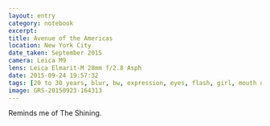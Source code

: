 ```yaml
--- 
layout: entry
category: notebook
excerpt:
title: Avenue of the Americas
location: New York City
date_taken: September 2015
camera: Leica M9
lens: Leica Elmarit-M 28mm f/2.8 Asph
date: 2015-09-24 19:57:32
tags: [20 to 30 years, blur, bw, expression, eyes, flash, girl, mouth open, scarf, scream, surprise, woman]
image: GRS-20150923-164313
---
```

Reminds me of The Shining.